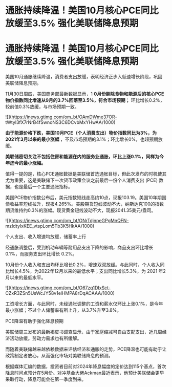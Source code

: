 # 通胀持续降温！美国10月核心PCE同比放缓至3.5% 强化美联储降息预期

# 通胀持续降温！美国10月核心PCE同比放缓至3.5% 强化美联储降息预期

美国10月通胀继续降温，消费者支出放缓，表明经济正步入低速增长阶段，巩固美联储降息预期。

11月30日周四，美国商务部最新数据显示，1 **0月份剔除食物和能源后的核心PCE物价指数同比增速从9月的3.7%回落至3.5%，符合市场预期；**
环比增长0.2%，较前值0.3%放缓，与市场预期一致。

![](https://inews.gtimg.com/om_bt/OAmDWme37OR-
tWtyl3fX7rNrB4fSwnoNS3C6DCvbMxYHwAA/1000)

**由于能源价格下跌，美国10月PCE（个人消费支出）物价指数同比为3%，为2021年3月以来的最小涨幅**
，不及市场预期的3.1%；环比增长0%，也超预期放缓。

**美联储密切关注不包括住房和能源在内的服务业通胀，环比上涨0.1%，同样为今年迄今的最小涨幅。**

值得一提的是，核心PCE通胀数据是美联储首选通胀目标，但此次发布的时机使其尤为重要，这是美联储下一次货币政策会议之前最后一份个人消费支出 (PCE)
数据，也是最后一个主要通胀指标。

美国PCE物价指数公布后，美元指数短线走高约10点，现报103.19。美国10年期国债收益率短线拉升，现报4.265%。美股期货短线波动不大，纳斯达克100的指数期货维持约0.3%的涨幅。现货黄金短线波动不大，现报2041.35美元/盎司。

![](https://inews.gtimg.com/om_bt/ONrTdjnpeGPgMnQFN-
mzIdtyIxKEE_vtspLom5Tb3K5HkAA/1000)

个人支出、收入增速均放缓，储蓄率上行

经通胀调整后，受到机动车辆等耐用品支出下降的影响，商品支出环比增长0.1%，而服务支出环比增长 0.2%。

10月份个人收入和支出均环比增长0.2%，增速双双放缓。与此同时，个人收入同比增长4.5%，为2022年12月以来的最低水平；支出同比增长5.3%，为
2021 年2月以来的最低水平。

![](https://inews.gtimg.com/om_bt/O67zq1DIxSct-
CZxR3ZSn5UsWcJY58v1elHMPA8rDqACAAA/1000)

工资增长方面，与此同时，未经通胀调整的工资和薪水仅环比上涨0.1%，是今年最小涨幅；不过个人储蓄率有所上升，从3.7%升至3.8%。

PCE降温有助于强化降息预期

美联储周三发布的最新褐皮书调查显示，由于家庭缩减可自由支配支出，近几周经济活动放缓。劳动力需求也有所缓解。

而随着美联储越来越依赖数据来评估经济和通胀的走势，PCE降温也可能有助于让政策制定者放心，从而强化市场对美联储降息的预测。

根据媒体汇编的数据，投资者目前对2024年降息幅度的定价达到115个基点，首次降息时间点预计在5月份。对冲基金大佬Ackman最近表示，他预计美联储会更早采取行动，降息可能会在第一季度到来。

